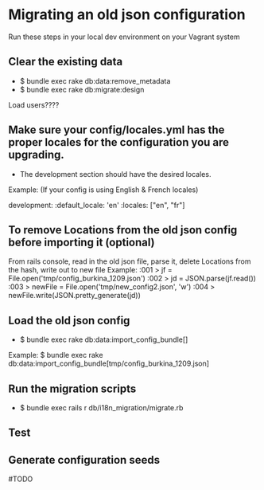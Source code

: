 Migrating an old json configuration
===================================

Run these steps in your local dev environment on your Vagrant system


Clear the existing data
-----------------------
- $ bundle exec rake db:data:remove_metadata
- $ bundle exec rake db:migrate:design

Load users????


Make sure your config/locales.yml has the proper locales for the configuration you are upgrading.
-------------------------------------------------------------------------------------------------
- The development section should have the desired locales.

Example:   (If your config is using English & French locales)

development:
  :default_locale: 'en'
  :locales: ["en", "fr"]
  

To remove Locations from the old json config before importing it (optional)
---------------------------------------------------------------------------
From rails console, read in the old json file, parse it, delete Locations from the hash, write out to new file
Example:
  :001 >  jf = File.open('tmp/config_burkina_1209.json')
  :002 >  jd = JSON.parse(jf.read())
  :003 >  newFile = File.open('tmp/new_config2.json', 'w')
  :004 >  newFile.write(JSON.pretty_generate(jd))


Load the old json config
------------------------
- $ bundle exec rake db:data:import_config_bundle[<path to json file>]

Example:
  $ bundle exec rake db:data:import_config_bundle[tmp/config_burkina_1209.json]


Run the migration scripts
-------------------------
- $ bundle exec rails r db/i18n_migration/migrate.rb


Test
----


Generate configuration seeds
----------------------------
#TODO